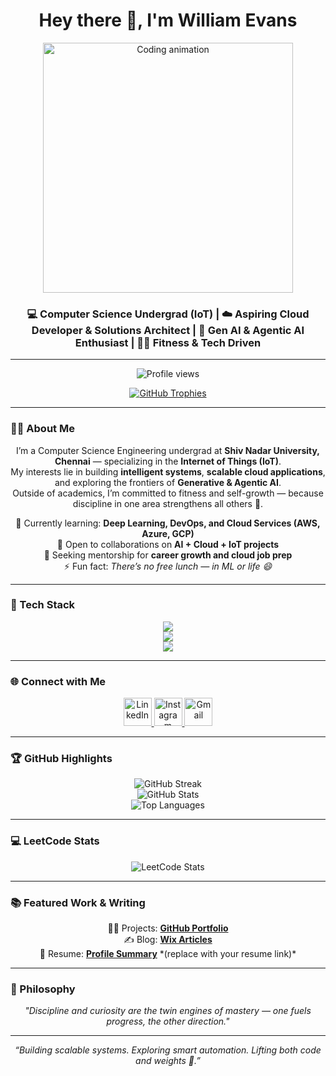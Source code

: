<h1 align="center">Hey there 👋, I'm William Evans</h1>

<p align="center">
  <img src="https://media3.giphy.com/media/v1.Y2lkPTc5MGI3NjExa3RpdGpvNXptNXZ2OGk2dG0yZDczaDc4c3VraTVnc2lvNnA1aDk2aSZlcD12MV9pbnRlcm5hbF9naWZfYnlfaWQmY3Q9Zw/WJZdOtltegO76/giphy.gif" width="400" alt="Coding animation">
</p>

<h3 align="center">
💻 Computer Science Undergrad (IoT) | ☁️ Aspiring Cloud Developer & Solutions Architect | 🤖 Gen AI & Agentic AI Enthusiast | 🏋️‍♂️ Fitness & Tech Driven
</h3>

---

<p align="center">
  <img src="https://komarev.com/ghpvc/?username=willseyyyy&label=Profile%20Views&color=0e75b6&style=flat" alt="Profile views" /> 
</p>

<p align="center">
  <a href="https://github.com/ryo-ma/github-profile-trophy">
    <img src="https://github-profile-trophy.vercel.app/?username=willseyyyy&theme=onestar&row=1&column=6&margin-w=15&margin-h=15" alt="GitHub Trophies" />
  </a>
</p>

---

### 👨‍💻 About Me
<p align="center">
I’m a Computer Science Engineering undergrad at <b>Shiv Nadar University, Chennai</b> — specializing in the <b>Internet of Things (IoT)</b>.<br>
My interests lie in building <b>intelligent systems</b>, <b>scalable cloud applications</b>, and exploring the frontiers of <b>Generative & Agentic AI</b>.<br>
Outside of academics, I’m committed to fitness and self-growth — because discipline in one area strengthens all others 💪.
</p>

<p align="center">
🌱 Currently learning: <b>Deep Learning, DevOps, and Cloud Services (AWS, Azure, GCP)</b><br>
👯 Open to collaborations on <b>AI + Cloud + IoT projects</b><br>
🤝 Seeking mentorship for <b>career growth and cloud job prep</b><br>
⚡ Fun fact: <i>There’s no free lunch — in ML or life 😄</i>
</p>

---

### 🧩 Tech Stack
<p align="center">
  <a href="#"><img src="https://skillicons.dev/icons?i=python,java,cpp,c,html,css,js,nodejs,react" /></a><br>
  <a href="#"><img src="https://skillicons.dev/icons?i=aws,docker,git,github,figma,postman,bootstrap" /></a><br>
  <a href="#"><img src="https://skillicons.dev/icons?i=tensorflow,pytorch,opencv,mongodb,mysql,arduino,linux" /></a>
</p>

---

### 🌐 Connect with Me
<p align="center">
  <a href="https://www.linkedin.com/in/evans-william-886287319/" target="_blank">
    <img src="https://skillicons.dev/icons?i=linkedin" alt="LinkedIn" height="45"/>
  </a>
  <a href="https://www.instagram.com/willseyyyy/" target="_blank">
    <img src="https://skillicons.dev/icons?i=instagram" alt="Instagram" height="45"/>
  </a>
  <a href="mailto:evansenigo5@gmail.com" target="_blank">
    <img src="https://skillicons.dev/icons?i=gmail" alt="Gmail" height="45"/>
  </a>
</p>

---

### 🏆 GitHub Highlights
<p align="center">
  <img src="https://github-readme-streak-stats.herokuapp.com?user=willseyyyy&theme=tokyonight&hide_border=true" alt="GitHub Streak" /><br>
  <img src="https://github-readme-stats.vercel.app/api?username=willseyyyy&show_icons=true&theme=tokyonight&hide_border=true" alt="GitHub Stats" /><br>
  <img src="https://github-readme-stats.vercel.app/api/top-langs/?username=willseyyyy&layout=compact&theme=tokyonight&hide_border=true" alt="Top Languages" />
</p>

---

### 💻 LeetCode Stats
<p align="center">
  <img src="https://leetcard.jacoblin.cool/Willseyyyy?theme=dark&font=Content&ext=contest" alt="LeetCode Stats" />
</p>

---

### 📚 Featured Work & Writing
<p align="center">
  👨‍💻 Projects: <a href="https://github.com/willseyyyy"><b>GitHub Portfolio</b></a><br>
  ✍️ Blog: <a href="https://www.wix.com/blog/what-is-a-blog"><b>Wix Articles</b></a><br>
  📄 Resume: <a href="https://hianime.sx/"><b>Profile Summary</b></a> *(replace with your resume link)*
</p>

---

### 🧠 Philosophy
<p align="center">
  <i>"Discipline and curiosity are the twin engines of mastery — one fuels progress, the other direction."</i>
</p>

---

<p align="center">
  <i>“Building scalable systems. Exploring smart automation. Lifting both code and weights 💪.”</i>
</p>
